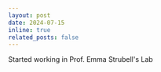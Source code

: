```yaml
---
layout: post
date: 2024-07-15
inline: true
related_posts: false
---
```

Started working in Prof. Emma Strubell's Lab